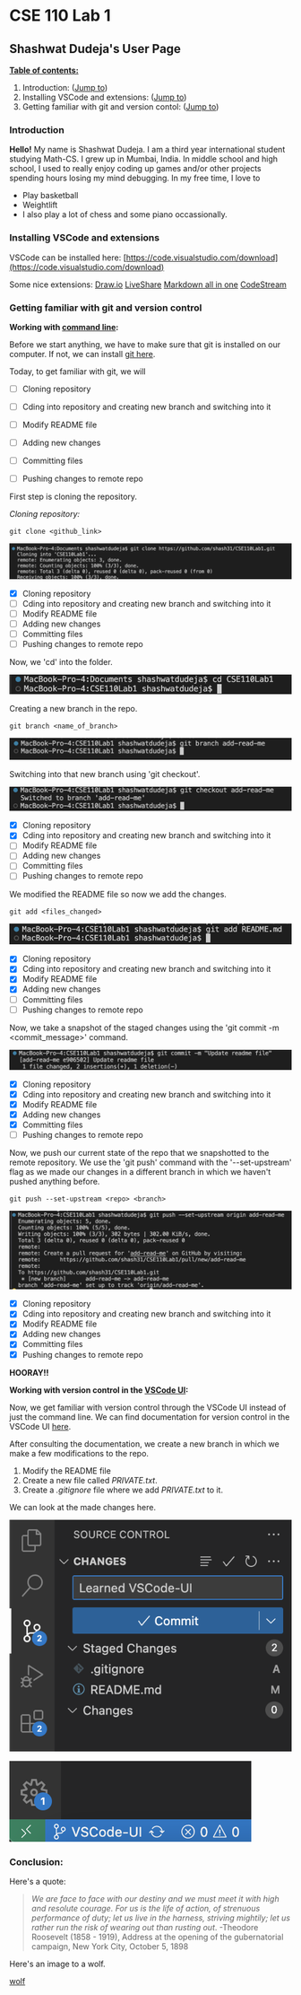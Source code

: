 # CSE 110 Lab 1

## Shashwat Dudeja's User Page

**<ins>Table of contents:</ins>**
1. Introduction: ([Jump to](#introduction))
2. Installing VSCode and extensions: ([Jump to](#installing-vscode-and-extensions))
3. Getting familiar with git and version contol: ([Jump to](#getting-familiar-with-git-and-version-control))

### Introduction
**Hello!** My name is Shashwat Dudeja. I am a third year international student studying Math-CS.
I grew up in Mumbai, India. In middle school and high school, I used to really enjoy coding up games and/or other projects spending hours losing my mind debugging.
In my free time, I love to 
- Play basketball 
- Weightlift
- I also play a lot of chess and some piano occassionally.

### Installing VSCode and extensions

VSCode can be installed here: [https://code.visualstudio.com/download](https://code.visualstudio.com/download)

Some nice extensions:
[Draw.io](https://marketplace.visualstudio.com/items?itemName=hediet.vscode-drawio)
[LiveShare](https://marketplace.visualstudio.com/items?itemName=MS-vsliveshare.vsliveshare)
[Markdown all in one](https://marketplace.visualstudio.com/items?itemName=yzhang.markdown-all-in-one)
[CodeStream](https://marketplace.visualstudio.com/items?itemName=CodeStream.codestream)

### Getting familiar with git and version control

**Working with <ins>command line</ins>:**

Before we start anything, we have to make sure that git is installed on our computer. If not, we can install [git here](https://git-scm.com/downloads).

Today, to get familiar with git, we will 

- [ ] Cloning repository
- [ ] Cding into repository and creating new branch and switching into it
- [ ] Modify README file
- [ ] Adding new changes
- [ ] Committing files
- [ ] Pushing changes to remote repo


First step is cloning the repository.

_Cloning repository:_

```
git clone <github_link>
```

![git clone command](/screenshots/git_clone.png)

- [x] Cloning repository
- [ ] Cding into repository and creating new branch and switching into it
- [ ] Modify README file
- [ ] Adding new changes
- [ ] Committing files
- [ ] Pushing changes to remote repo

Now, we 'cd' into the folder.

![cd command](/screenshots/cd_img.png)


Creating a new branch in the repo.

```
git branch <name_of_branch>
```

![git branch cmd](/screenshots/creating_branchimg.png)

Switching into that new branch using 'git checkout'. 

![git checkout cmd](/screenshots/switching_branchimg.png)

- [x] Cloning repository
- [x] Cding into repository and creating new branch and switching into it
- [ ] Modify README file
- [ ] Adding new changes
- [ ] Committing files
- [ ] Pushing changes to remote repo

We modified the README file so now we add the changes.

```
git add <files_changed>
```

![git add cmd](/screenshots/git_addimg.png)

- [x] Cloning repository
- [x] Cding into repository and creating new branch and switching into it
- [x] Modify README file
- [x] Adding new changes
- [ ] Committing files
- [ ] Pushing changes to remote repo

Now, we take a snapshot of the staged changes using the 'git commit -m <commit_message>' command.

![git commit cmd](/screenshots/git_commitimg.png)

- [x] Cloning repository
- [x] Cding into repository and creating new branch and switching into it
- [x] Modify README file
- [x] Adding new changes
- [x] Committing files
- [ ] Pushing changes to remote repo

Now, we push our current state of the repo that we snapshotted to the remote repository.
We use the 'git push' command with the '--set-upstream' flag as we made our changes in a different branch in which we haven't pushed anything before.

```
git push --set-upstream <repo> <branch>
```

![git push cmd](/screenshots/git_pushimg.png)

- [x] Cloning repository
- [x] Cding into repository and creating new branch and switching into it
- [x] Modify README file
- [x] Adding new changes
- [x] Committing files
- [x] Pushing changes to remote repo

**HOORAY!!**

**Working with version control in the <ins>VSCode UI</ins>:**

Now, we get familiar with version control through the VSCode UI instead of just the command line.
We can find documentation for version control in the VSCode UI [here](https://code.visualstudio.com/docs/sourcecontrol/overview#_git-support).


After consulting the documentation, we create a new branch in which we make a few modifications to the repo.
1. Modify the README file
2. Create a new file called _PRIVATE.txt_.
3. Create a _.gitignore_ file where we add _PRIVATE.txt_ to it.

We can look at the made changes here.

![staged commit](/screenshots/staged_commit_and_msg.png)

![current branch](/screenshots/current_branch.png)


### Conclusion:

Here's a quote:

> _We are face to face with our destiny and we must meet it with high and resolute courage. For us is the life of action, of strenuous performance of duty; let us live in the harness, striving mightily; let us rather run the risk of wearing out than rusting out_. -Theodore Roosevelt (1858 - 1919), Address at the opening of the gubernatorial campaign, New York City, October 5, 1898

Here's an image to a wolf.

[wolf](wolf.jpg)











